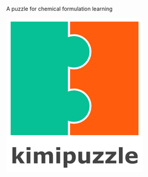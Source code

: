 A puzzle for chemical formulation learning

![logo](https://github.com/jabiluengo/kimipuzzle/blob/master/doc/Logo.png?raw=true)
